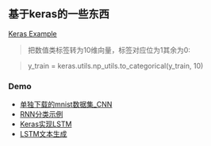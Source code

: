 ## 基于keras的一些东西

[Keras Example](./keras_example.ipynb)

>把数值类标签转为10维向量，标签对应位为1其余为0:

>y_train = keras.utils.np_utils.to_categorical(y_train, 10)

### Demo


* [单独下载的mnist数据集_CNN](keras_mnist.ipynb)
* [RNN分类示例](RNN_classify.ipynb)
* [Keras实现LSTM](lstm_word_embedding.ipynb)
* [LSTM文本生成](Word_Language_Modelling_LSTM)


